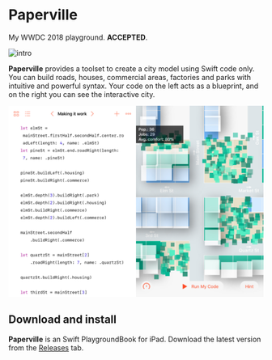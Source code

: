 # Paperville

My WWDC 2018 playground. **ACCEPTED**.

![intro](Contents/PrivateResources/Intro.gif)

**Paperville** provides a toolset to create a city model using Swift code only. You can build roads, houses, commercial areas, factories and parks with intuitive and powerful syntax. Your code on the left acts as a blueprint, and on the right you can see the interactive city.

![overview](Contents/PrivateResources/Overview.jpeg)

## Download and install

**Paperville** is an Swift PlaygroundBook for iPad. Download the latest version from the [Releases](https://github.com/dreymonde/Paperville/releases) tab.